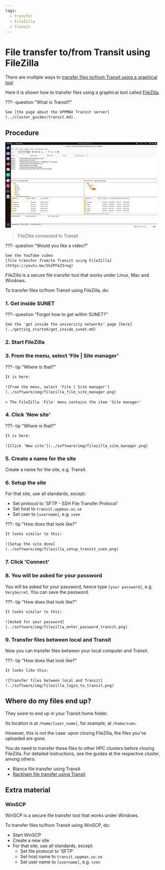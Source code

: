 ```yaml
---
tags:
  - transfer
  - FileZilla
  - Transit
---
```


# File transfer to/from Transit using FileZilla

There are multiple ways to [transfer files to/from Transit using a graphical tool](../cluster_guides/transit_file_transfer_using_gui.md)

Here it is shown how to transfer files using a graphical tool called [FileZilla](filezilla.md).

???- question "What is Transit?"

    See [the page about the UPPMAX Transit server](../cluster_guides/transit.md).

## Procedure

![FileZilla connected to Transit](../software/img/filezilla_login_to_transit_480_x_270.png)

> FileZilla connected to Transit

???- question "Would you like a video?"

    See the YouTube video
    [file transfer from/to Transit using FileZilla](https://youtu.be/ShZPFkZ3reg)

FileZilla is a secure file transfer tool that works under Linux, Mac and Windows.

To transfer files to/from Transit using FileZilla, do:

### 1. Get inside SUNET

???- question "Forgot how to get within SUNET?"

    See the 'get inside the university networks' page [here](../getting_started/get_inside_sunet.md)

### 2. Start FileZilla

### 3. From the menu, select 'File | Site manager'

???- tip "Where is that?"

    It is here:

    ![From the menu, select 'File | Site manager'](../software/img/filezilla_file_site_manager.png)

    > The FileZilla 'File' menu contains the item 'Site manager'

### 4. Click 'New site'

???- tip "Where is that?"

    It is here:

    ![Click 'New site'](../software/img/filezilla_site_manager.png)

### 5. Create a name for the site

Create a name for the site, e.g. Transit.

### 6. Setup the site

For that site, use all standards, except:

- Set protocol to 'SFTP - SSH File Transfer Protocol'
- Set host to `transit.uppmax.uu.se`
- Set user to `[username]`, e.g. `sven`

???- tip "How does that look like?"

    It looks similar to this:

    ![Setup the site done](../software/img/filezilla_setup_transit_sven.png)

### 7. Click 'Connect'

### 8. You will be asked for your password

You will be asked for your password, hence
type `[your password]`, e.g. `VerySecret`.
You can save the password.

???- tip "How does that look like?"

    It looks similar to this:

    ![Asked for your password](../software/img/filezilla_enter_password_transit.png)

### 9. Transfer files between local and Transit

Now you can transfer files between your local computer and Transit.

???- tip "How does that look like?"

    It looks like this:

    ![Transfer files between local and Transit](../software/img/filezilla_login_to_transit.png)

## Where do my files end up?

They *seem* to end up in your Transit home folder.

Its location is at `/home/[user_name]`,
for example, at `/home/sven`.

However, this is not the case:
upon closing FileZilla,
the files you've uploaded are gone.

You do need to transfer these files to other HPC clusters
before closing FileZilla.
For detailed instructions, see the guides at the respective cluster, among others:

- Bianca file transfer using Transit
- [Rackham file transfer using Transit](../cluster_guides/rackham_file_transfer_using_transit.md)

## Extra material

### WinSCP

WinSCP is a secure file transfer tool that works under Windows.

To transfer files to/from Transit using WinSCP, do:

- Start WinSCP
- Create a new site
- For that site, use all standards, except:
    - Set file protocol to 'SFTP'
    - Set host name to `transit.uppmax.uu.se`
    - Set user name to `[username]`, e.g. `sven`
